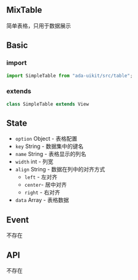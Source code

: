 ## MixTable

简单表格，只用于数据展示

<div class="ada-module" data-type="entries/mixtable.js"></div>

## Basic

### import

```javascript
import SimpleTable from "ada-uikit/src/table";
```

### extends

```javascript
class SimpleTable extends View
```

## State

- `option` Object - 表格配置
 - `key` String - 数据集中的键名
 - `name` String - 表格显示的列名
 - `width` int - 列宽
 - `align` String - 数据在列中的对齐方式
   - `left` - 左对齐
   - `center`- 居中对齐
   - `right` - 右对齐
- `data` Array - 表格数据

## Event

不存在

## API

不存在

